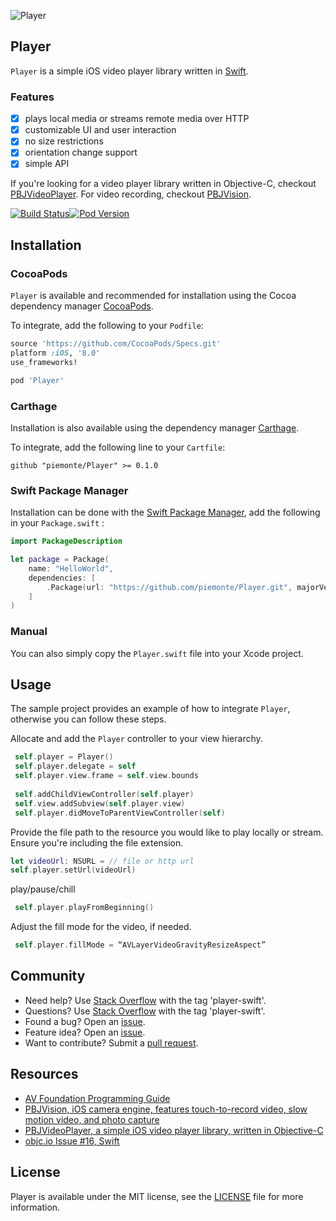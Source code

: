 ![Player](https://github.com/piemonte/Player/raw/master/Player.gif)

## Player

`Player` is a simple iOS video player library written in [Swift](https://developer.apple.com/swift/).

### Features
- [x] plays local media or streams remote media over HTTP
- [x] customizable UI and user interaction
- [x] no size restrictions
- [x] orientation change support
- [x] simple API

If you're looking for a video player library written in Objective-C, checkout [PBJVideoPlayer](https://github.com/piemonte/PBJVideoPlayer). For video recording, checkout [PBJVision](https://github.com/piemonte/PBJVision).

[![Build Status](https://travis-ci.org/piemonte/Player.svg?branch=master)](https://travis-ci.org/piemonte/Player)[![Pod Version](https://img.shields.io/cocoapods/v/Player.svg?style=flat)](http://cocoadocs.org/docsets/Player/)

## Installation

### CocoaPods

`Player` is available and recommended for installation using the Cocoa dependency manager [CocoaPods](http://cocoapods.org/).

To integrate, add the following to your `Podfile`:

```ruby
source 'https://github.com/CocoaPods/Specs.git'
platform :iOS, '8.0'
use_frameworks!

pod 'Player'
```	

### Carthage

Installation is also available using the dependency manager [Carthage](https://github.com/Carthage/Carthage).

To integrate, add the following line to your `Cartfile`:

```ogdl
github "piemonte/Player" >= 0.1.0
```

### Swift Package Manager

Installation can be done with the [Swift Package Manager](https://swift.org/package-manager/), add the following in your `Package.swift` :

```Swift
import PackageDescription

let package = Package(
    name: "HelloWorld",
    dependencies: [
        .Package(url: "https://github.com/piemonte/Player.git", majorVersion: 0),
    ]
)
```

### Manual

You can also simply copy the `Player.swift` file into your Xcode project.

## Usage

The sample project provides an example of how to integrate `Player`, otherwise you can follow these steps.

Allocate and add the `Player` controller to your view hierarchy.

``` Swift
 self.player = Player()
 self.player.delegate = self
 self.player.view.frame = self.view.bounds
    
 self.addChildViewController(self.player)
 self.view.addSubview(self.player.view)
 self.player.didMoveToParentViewController(self)
```

Provide the file path to the resource you would like to play locally or stream. Ensure you're including the file extension.

``` Swift
let videoUrl: NSURL = // file or http url
self.player.setUrl(videoUrl)
```

play/pause/chill

``` Swift
 self.player.playFromBeginning()
```

Adjust the fill mode for the video, if needed.

``` Swift
 self.player.fillMode = “AVLayerVideoGravityResizeAspect”
```

## Community

- Need help? Use [Stack Overflow](http://stackoverflow.com/questions/tagged/player-swift) with the tag 'player-swift'.
- Questions? Use [Stack Overflow](http://stackoverflow.com/questions/tagged/player-swift) with the tag 'player-swift'.
- Found a bug? Open an [issue](https://github.com/piemonte/player/issues).
- Feature idea? Open an [issue](https://github.com/piemonte/player/issues).
- Want to contribute? Submit a [pull request](https://github.com/piemonte/player/pulls).

## Resources

* [AV Foundation Programming Guide](https://developer.apple.com/library/ios/documentation/AudioVideo/Conceptual/AVFoundationPG/Articles/00_Introduction.html)
* [PBJVision, iOS camera engine, features touch-to-record video, slow motion video, and photo capture](https://github.com/piemonte/PBJVision)
* [PBJVideoPlayer, a simple iOS video player library, written in Objective-C](https://github.com/piemonte/PBJVideoPlayer)
* [objc.io Issue #16, Swift](http://www.objc.io/issue-16/)

## License

Player is available under the MIT license, see the [LICENSE](https://github.com/piemonte/player/blob/master/LICENSE) file for more information.

